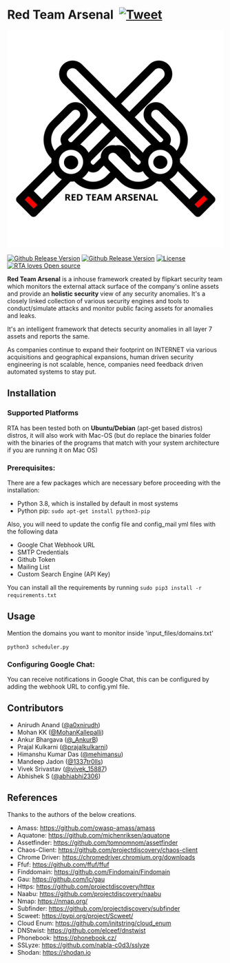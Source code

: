 # Red Team Arsenal&nbsp; [![Tweet](https://img.shields.io/twitter/url/http/shields.io.svg?style=social)](https://twitter.com/intent/tweet?text=Red%20Team%20Arsenal%20(RTA)%20-%20An%20intelligent%20scanner%20to%20detect%20security%20vulnerabilities%20in%20company%27s%20layer%207%20assets&url=https://github.com/flipkart-incubator/RTA&via=a0xnirudh&hashtags=security,infosec,bugbounty)

<p align="center">
  <img src="https://raw.githubusercontent.com/flipkart-incubator/RTA/master/rta.svg?sanitize=true" alt="Red Team Arsenal"/>
</p>

[![Github Release Version](https://img.shields.io/badge/release-V2.0-green.svg)](https://github.com/flipkart-incubator/RTA)
[![Github Release Version](https://img.shields.io/badge/python-3.8-green.svg)](https://github.com/flipkart-incubator/RTA)
[![License](https://img.shields.io/badge/License-Apache%202.0-green.svg)](https://github.com/flipkart-incubator/RTA/blob/master/LICENSE)
[![RTA loves Open source](https://badges.frapsoft.com/os/v1/open-source.svg?v=103)](https://github.com/flipkart-incubator/RTA)

**Red Team Arsenal** is a inhouse framework created by flipkart security team which monitors the external attack surface of the company's online assets and provide an **holistic security** view of any security anomalies. It's a closely linked collection of various security engines and tools to conduct/simulate attacks and monitor public facing assets for anomalies and leaks.

It's an intelligent framework that detects security anomalies in all layer 7 assets and reports the same. 

As companies continue to expand their footprint on INTERNET via various acquisitions and geographical expansions, human driven security engineering is not scalable, hence, companies need feedback driven automated systems to stay put.

## Installation



### Supported Platforms

RTA has been tested both on **Ubuntu/Debian** (apt-get based distros) distros, it will also work with Mac-OS (but do replace the binaries folder with the binaries of the programs that match with your system architecture if you are running it on Mac OS)

### Prerequisites:

There are a few packages which are necessary before proceeding with the installation:

* Python 3.8, which is installed by default in most systems
* Python pip: `sudo apt-get install python3-pip`

Also, you will need to update the config file and config_mail yml files with the following data

* Google Chat Webhook URL
* SMTP Credentials
* Github Token
* Mailing List 
* Custom Search Engine (API Key)


You can install all the requirements by running  ``sudo pip3 install -r requirements.txt``



## Usage

Mention the domains you want to monitor inside 'input_files/domains.txt'

```python3 scheduler.py```



### Configuring Google Chat:

You can receive notifications in  Google Chat, this can be configured by adding the webhook URL to config.yml file.


## Contributors

- Anirudh Anand ([@a0xnirudh](https://twitter.com/a0xnirudh))
- Mohan KK ([@MohanKallepalli](https://twitter.com/MohanKallepalli))  
- Ankur Bhargava ([@_AnkurB](https://twitter.com/_AnkurB))  
- Prajal Kulkarni ([@prajalkulkarni](https://twitter.com/prajalkulkarni))  
- Himanshu Kumar Das ([@mehimansu](https://twitter.com/mehimansu))
- Mandeep Jadon ([@1337tr0lls](https://twitter.com/1337tr0lls))
- Vivek Srivastav ([@vivek_15887](https://twitter.com/vivek_15887))
- Abhishek S ([@abhiabhi2306](https://twitter.com/abhiabhi2306))


## References

Thanks to the authors of the below creations.

- Amass: https://github.com/owasp-amass/amass
- Aquatone: https://github.com/michenriksen/aquatone
- Assetfinder: https://github.com/tomnomnom/assetfinder
- Chaos-Client: https://github.com/projectdiscovery/chaos-client
- Chrome Driver: https://chromedriver.chromium.org/downloads
- Ffuf: https://github.com/ffuf/ffuf
- Finddomain: https://github.com/Findomain/Findomain
- Gau: https://github.com/lc/gau
- Https: https://github.com/projectdiscovery/httpx
- Naabu: https://github.com/projectdiscovery/naabu
- Nmap: https://nmap.org/
- Subfinder: https://github.com/projectdiscovery/subfinder
- Scweet: https://pypi.org/project/Scweet/
- Cloud Enum: https://github.com/initstring/cloud_enum
- DNStwist: https://github.com/elceef/dnstwist
- Phonebook: https://phonebook.cz/
- SSLyze: https://github.com/nabla-c0d3/sslyze
- Shodan: https://shodan.io
